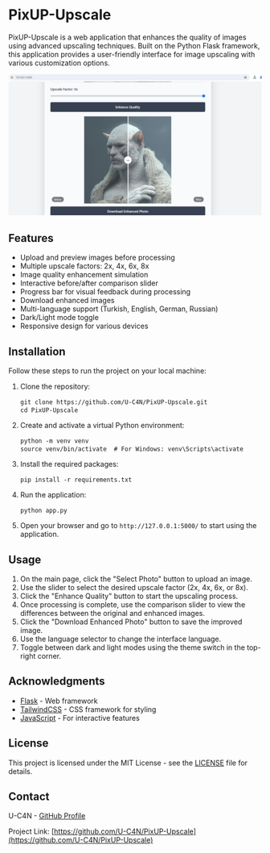 # PixUP-Upscale

PixUP-Upscale is a web application that enhances the quality of images using advanced upscaling techniques. Built on the Python Flask framework, this application provides a user-friendly interface for image upscaling with various customization options.

![PixUP-Upscale Screenshot](readme.jpg)

## Features

- Upload and preview images before processing
- Multiple upscale factors: 2x, 4x, 6x, 8x
- Image quality enhancement simulation
- Interactive before/after comparison slider
- Progress bar for visual feedback during processing
- Download enhanced images
- Multi-language support (Turkish, English, German, Russian)
- Dark/Light mode toggle
- Responsive design for various devices

## Installation

Follow these steps to run the project on your local machine:

1. Clone the repository:
   ```
   git clone https://github.com/U-C4N/PixUP-Upscale.git
   cd PixUP-Upscale
   ```

2. Create and activate a virtual Python environment:
   ```
   python -m venv venv
   source venv/bin/activate  # For Windows: venv\Scripts\activate
   ```

3. Install the required packages:
   ```
   pip install -r requirements.txt
   ```

4. Run the application:
   ```
   python app.py
   ```

5. Open your browser and go to `http://127.0.0.1:5000/` to start using the application.

## Usage

1. On the main page, click the "Select Photo" button to upload an image.
2. Use the slider to select the desired upscale factor (2x, 4x, 6x, or 8x).
3. Click the "Enhance Quality" button to start the upscaling process.
4. Once processing is complete, use the comparison slider to view the differences between the original and enhanced images.
5. Click the "Download Enhanced Photo" button to save the improved image.
6. Use the language selector to change the interface language.
7. Toggle between dark and light modes using the theme switch in the top-right corner.

## Acknowledgments

- [Flask](https://flask.palletsprojects.com/) - Web framework
- [TailwindCSS](https://tailwindcss.com/) - CSS framework for styling
- [JavaScript](https://developer.mozilla.org/en-US/docs/Web/JavaScript) - For interactive features

## License

This project is licensed under the MIT License - see the [LICENSE](LICENSE) file for details.

## Contact

U-C4N - [GitHub Profile](https://github.com/U-C4N)

Project Link: [https://github.com/U-C4N/PixUP-Upscale](https://github.com/U-C4N/PixUP-Upscale)
